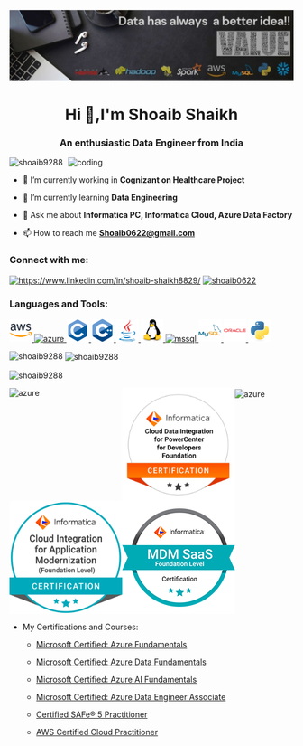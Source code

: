 ![logo](https://github.com/Shoaib9288/Shoaib9288/blob/main/1664168143615.jfif)
<h1 align="center">Hi 👋,I'm Shoaib Shaikh</h1>
<h3 align="center">An enthusiastic Data Engineer from India</h3>


<img align="right" alt="coding" width="400" src="https://media.giphy.com/media/qgQUggAC3Pfv687qPC/giphy.gif">

<p align="left"> <img src="https://komarev.com/ghpvc/?username=shoaib9288&label=Profile%20views&color=0e75b6&style=flat" alt="shoaib9288" /> </p>

- 🔭 I’m currently working in **Cognizant on Healthcare Project**

- 🌱 I’m currently learning **Data Engineering**

- 💬 Ask me about **Informatica PC, Informatica Cloud, Azure Data Factory**

- 📫 How to reach me **Shoaib0622@gmail.com**

<h3 align="left">Connect with me:</h3>
<p align="left">
<a href="https://linkedin.com/in/https://www.linkedin.com/in/shoaib-shaikh8829/" target="blank"><img align="center" src="https://raw.githubusercontent.com/rahuldkjain/github-profile-readme-generator/master/src/images/icons/Social/linked-in-alt.svg" alt="https://www.linkedin.com/in/shoaib-shaikh8829/" height="30" width="40" /></a>
<a href="https://www.hackerrank.com/shoaib0622" target="blank"><img align="center" src="https://raw.githubusercontent.com/rahuldkjain/github-profile-readme-generator/master/src/images/icons/Social/hackerrank.svg" alt="shoaib0622" height="30" width="40" /></a>
</p>

<h3 align="left">Languages and Tools:</h3>
<p align="left"> <a href="https://aws.amazon.com" target="_blank" rel="noreferrer"> <img src="https://raw.githubusercontent.com/devicons/devicon/master/icons/amazonwebservices/amazonwebservices-original-wordmark.svg" alt="aws" width="40" height="40"/> </a> <a href="https://azure.microsoft.com/en-in/" target="_blank" rel="noreferrer"> <img src="https://www.vectorlogo.zone/logos/microsoft_azure/microsoft_azure-icon.svg" alt="azure" width="40" height="40"/> </a> <a href="https://www.cprogramming.com/" target="_blank" rel="noreferrer"> <img src="https://raw.githubusercontent.com/devicons/devicon/master/icons/c/c-original.svg" alt="c" width="40" height="40"/> </a> <a href="https://www.w3schools.com/cpp/" target="_blank" rel="noreferrer"> <img src="https://raw.githubusercontent.com/devicons/devicon/master/icons/cplusplus/cplusplus-original.svg" alt="cplusplus" width="40" height="40"/> </a> <a href="https://www.java.com" target="_blank" rel="noreferrer"> <img src="https://raw.githubusercontent.com/devicons/devicon/master/icons/java/java-original.svg" alt="java" width="40" height="40"/> </a> <a href="https://www.linux.org/" target="_blank" rel="noreferrer"> <img src="https://raw.githubusercontent.com/devicons/devicon/master/icons/linux/linux-original.svg" alt="linux" width="40" height="40"/> </a> <a href="https://www.microsoft.com/en-us/sql-server" target="_blank" rel="noreferrer"> <img src="https://www.svgrepo.com/show/303229/microsoft-sql-server-logo.svg" alt="mssql" width="40" height="40"/> </a> <a href="https://www.mysql.com/" target="_blank" rel="noreferrer"> <img src="https://raw.githubusercontent.com/devicons/devicon/master/icons/mysql/mysql-original-wordmark.svg" alt="mysql" width="40" height="40"/> </a> <a href="https://www.oracle.com/" target="_blank" rel="noreferrer"> <img src="https://raw.githubusercontent.com/devicons/devicon/master/icons/oracle/oracle-original.svg" alt="oracle" width="40" height="40"/> </a> <a href="https://www.python.org" target="_blank" rel="noreferrer"> <img src="https://raw.githubusercontent.com/devicons/devicon/master/icons/python/python-original.svg" alt="python" width="40" height="40"/> </a> </p>

<p><img align="left" src="https://github-readme-stats.vercel.app/api/top-langs?username=shoaib9288&show_icons=true&locale=en&layout=compact" alt="shoaib9288" /></p>

<p>&nbsp;<img align="center" src="https://github-readme-stats.vercel.app/api?username=shoaib9288&show_icons=true&locale=en" alt="shoaib9288" /></p>

<p><img align="center" src="https://github-readme-streak-stats.herokuapp.com/?user=shoaib9288&" alt="shoaib9288" /></p>

<img align="left" alt="azure" width="200" src="https://media.giphy.com/media/CBFOxlDsuAaozaE1D5/giphy.gif">
<img align="center" alt="azure" width="200" src="https://media.giphy.com/media/ZSRWAKy103jizPmDxP/giphy.gif">

<img align="left" alt="iics" width="200" src="https://github.com/Shoaib9288/Study_Materials/blob/main/Certification%20Badges/Cloud%20Data%20Integration%20for%20PC%20Badge.jpg">
<img align="left" alt="iics" width="200" src="https://github.com/Shoaib9288/Study_Materials/blob/main/Certification%20Badges/Cloud%20Integration%20for%20Application%20Badge.jpg">
<img align="center" alt="iics" width="200" src="https://github.com/Shoaib9288/Study_Materials/blob/main/Certification%20Badges/MDM%20Saas%20Badge.png">

- My Certifications and Courses:

  - [Microsoft Certified: Azure Fundamentals](https://www.credly.com/badges/caec10a2-5e34-42d4-b667-3792964b6994/public_url)
  
  - [Microsoft Certified: Azure Data Fundamentals](https://www.credly.com/badges/1f7c8ad8-1cae-4edc-a022-766a6cfd1742/public_url)
  
  - [Microsoft Certified: Azure AI Fundamentals](https://www.credly.com/badges/fc6d31c7-d62f-4b35-8877-2aadddc28082/public_url)
  
  - [Microsoft Certified: Azure Data Engineer Associate](https://www.credly.com/badges/82c917aa-1865-457e-8ec4-b2b77bb14a96/public_url)
  
  - [Certified SAFe® 5 Practitioner](https://www.credly.com/badges/95bf0ade-30d0-4c8d-b1da-4d38162cfbc5/public_url)
  
  - [AWS Certified Cloud Practitioner](https://www.credly.com/badges/b0e6a5d0-b1dd-4c38-a6ec-918aa37618f0/public_url)
